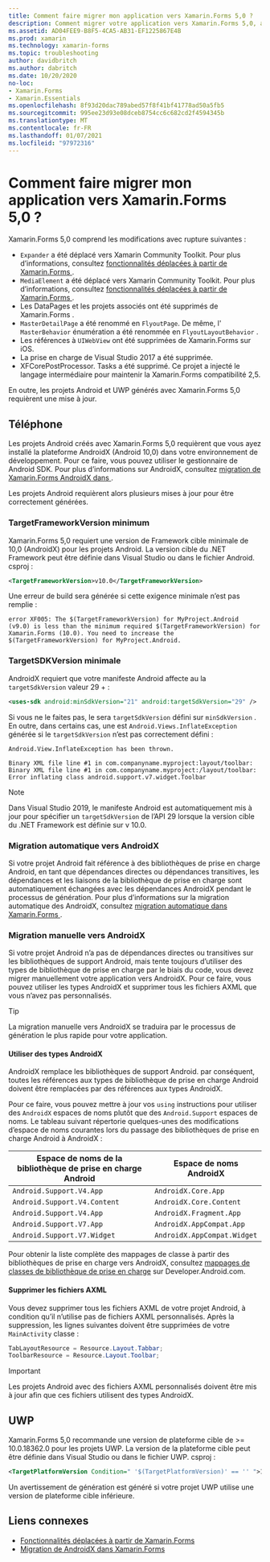 ```yaml
---
title: Comment faire migrer mon application vers Xamarin.Forms 5,0 ?
description: Comment migrer votre application vers Xamarin.Forms 5,0, avec la focalisation sur Android sur UWP.
ms.assetid: AD04FEE9-B8F5-4CA5-AB31-EF1225867E4B
ms.prod: xamarin
ms.technology: xamarin-forms
ms.topic: troubleshooting
author: davidbritch
ms.author: dabritch
ms.date: 10/20/2020
no-loc:
- Xamarin.Forms
- Xamarin.Essentials
ms.openlocfilehash: 8f93d20dac789abed57f8f41bf41778ad50a5fb5
ms.sourcegitcommit: 995ee23d93e08dceb8754cc6c682cd2f4594345b
ms.translationtype: MT
ms.contentlocale: fr-FR
ms.lasthandoff: 01/07/2021
ms.locfileid: "97972316"
---
```

# <a name="how-do-i-migrate-my-app-to-no-locxamarinforms-50"></a>Comment faire migrer mon application vers Xamarin.Forms 5,0 ?

Xamarin.Forms 5,0 comprend les modifications avec rupture suivantes :

- `Expander` a été déplacé vers Xamarin Community Toolkit. Pour plus d’informations, consultez [fonctionnalités déplacées à partir de Xamarin.Forms ](https://github.com/xamarin/XamarinCommunityToolkit/wiki/Features-moved-from-Xamarin.Forms).
- `MediaElement` a été déplacé vers Xamarin Community Toolkit. Pour plus d’informations, consultez [fonctionnalités déplacées à partir de Xamarin.Forms ](https://github.com/xamarin/XamarinCommunityToolkit/wiki/Features-moved-from-Xamarin.Forms).
- Les DataPages et les projets associés ont été supprimés de Xamarin.Forms .
- `MasterDetailPage` a été renommé en `FlyoutPage`. De même, l' `MasterBehavior` énumération a été renommée en `FlyoutLayoutBehavior` .
- Les références à `UIWebView` ont été supprimées de Xamarin.Forms sur iOS.
- La prise en charge de Visual Studio 2017 a été supprimée.
- XFCorePostProcessor. Tasks a été supprimé. Ce projet a injecté le langage intermédiaire pour maintenir la Xamarin.Forms compatibilité 2,5.

En outre, les projets Android et UWP générés avec Xamarin.Forms 5,0 requièrent une mise à jour.

## <a name="android"></a>Téléphone

Les projets Android créés avec Xamarin.Forms 5,0 requièrent que vous ayez installé la plateforme AndroidX (Android 10,0) dans votre environnement de développement. Pour ce faire, vous pouvez utiliser le gestionnaire de Android SDK. Pour plus d’informations sur AndroidX, consultez [migration de Xamarin.Forms AndroidX dans ](~/xamarin-forms/platform/android/androidx-migration.md).

Les projets Android requièrent alors plusieurs mises à jour pour être correctement générées.

### <a name="minimum-targetframeworkversion"></a>TargetFrameworkVersion minimum

Xamarin.Forms 5,0 requiert une version de Framework cible minimale de 10,0 (AndroidX) pour les projets Android. La version cible du .NET Framework peut être définie dans Visual Studio ou dans le fichier Android. csproj :

```xml
<TargetFrameworkVersion>v10.0</TargetFrameworkVersion>
```

Une erreur de build sera générée si cette exigence minimale n’est pas remplie :

```
error XF005: The $(TargetFrameworkVersion) for MyProject.Android (v9.0) is less than the minimum required $(TargetFrameworkVersion) for Xamarin.Forms (10.0). You need to increase the $(TargetFrameworkVersion) for MyProject.Android.
```

### <a name="minimum-targetsdkversion"></a>TargetSDKVersion minimale

AndroidX requiert que votre manifeste Android affecte au la `targetSdkVersion` valeur 29 + :

```xml
<uses-sdk android:minSdkVersion="21" android:targetSdkVersion="29" />
```

Si vous ne le faites pas, le sera `targetSdkVersion` défini sur `minSdkVersion` . En outre, dans certains cas, une est `Android.Views.InflateException` générée si le `targetSdkVersion` n’est pas correctement défini :

```
Android.View.InflateException has been thrown.

Binary XML file line #1 in com.companyname.myproject:layout/toolbar: Binary XML file line #1 in com.companyname.myproject:/layout/toolbar: Error inflating class android.support.v7.widget.Toolbar
```

> [!NOTE]
> Dans Visual Studio 2019, le manifeste Android est automatiquement mis à jour pour spécifier un `targetSdkVersion` de l’API 29 lorsque la version cible du .NET Framework est définie sur v 10.0.

### <a name="automatic-migration-to-androidx"></a>Migration automatique vers AndroidX

Si votre projet Android fait référence à des bibliothèques de prise en charge Android, en tant que dépendances directes ou dépendances transitives, les dépendances et les liaisons de la bibliothèque de prise en charge sont automatiquement échangées avec les dépendances AndroidX pendant le processus de génération. Pour plus d’informations sur la migration automatique des AndroidX, consultez [migration automatique dans Xamarin.Forms ](~/xamarin-forms/platform/android/androidx-migration.md#automatic-migration-in-xamarinforms).

### <a name="manual-migration-to-androidx"></a>Migration manuelle vers AndroidX

Si votre projet Android n’a pas de dépendances directes ou transitives sur les bibliothèques de support Android, mais tente toujours d’utiliser des types de bibliothèque de prise en charge par le biais du code, vous devez migrer manuellement votre application vers AndroidX. Pour ce faire, vous pouvez utiliser les types AndroidX et supprimer tous les fichiers AXML que vous n’avez pas personnalisés.

> [!TIP]
> La migration manuelle vers AndroidX se traduira par le processus de génération le plus rapide pour votre application.

#### <a name="use-androidx-types"></a>Utiliser des types AndroidX

AndroidX remplace les bibliothèques de support Android. par conséquent, toutes les références aux types de bibliothèque de prise en charge Android doivent être remplacées par des références aux types AndroidX.

Pour ce faire, vous pouvez mettre à jour vos `using` instructions pour utiliser des `AndroidX` espaces de noms plutôt que des `Android.Support` espaces de noms. Le tableau suivant répertorie quelques-unes des modifications d’espace de noms courantes lors du passage des bibliothèques de prise en charge Android à AndroidX :

| Espace de noms de la bibliothèque de prise en charge Android | Espace de noms AndroidX |
| --- | --- |
| `Android.Support.V4.App` | `AndroidX.Core.App` |
| `Android.Support.V4.Content` | `AndroidX.Core.Content` |
| `Android.Support.V4.App` | `AndroidX.Fragment.App` |
| `Android.Support.V7.App` | `AndroidX.AppCompat.App` |
| `Android.Support.V7.Widget` | `AndroidX.AppCompat.Widget` |

Pour obtenir la liste complète des mappages de classe à partir des bibliothèques de prise en charge vers AndroidX, consultez [mappages de classes de bibliothèque de prise en charge](https://developer.android.com/jetpack/androidx/migrate/class-mappings) sur Developer.Android.com.

#### <a name="remove-axml-files"></a>Supprimer les fichiers AXML

Vous devez supprimer tous les fichiers AXML de votre projet Android, à condition qu’il n’utilise pas de fichiers AXML personnalisés. Après la suppression, les lignes suivantes doivent être supprimées de votre `MainActivity` classe :

```csharp
TabLayoutResource = Resource.Layout.Tabbar;
ToolbarResource = Resource.Layout.Toolbar;
```

> [!IMPORTANT]
> Les projets Android avec des fichiers AXML personnalisés doivent être mis à jour afin que ces fichiers utilisent des types AndroidX.

## <a name="uwp"></a>UWP

Xamarin.Forms 5,0 recommande une version de plateforme cible de >= 10.0.18362.0 pour les projets UWP. La version de la plateforme cible peut être définie dans Visual Studio ou dans le fichier UWP. csproj :

```xml
<TargetPlatformVersion Condition=" '$(TargetPlatformVersion)' == '' ">10.0.18362.0</TargetPlatformVersion>
```

Un avertissement de génération est généré si votre projet UWP utilise une version de plateforme cible inférieure.

## <a name="related-links"></a>Liens connexes

- [Fonctionnalités déplacées à partir de Xamarin.Forms](https://github.com/xamarin/XamarinCommunityToolkit/wiki/Features-moved-from-Xamarin.Forms)
- [Migration de AndroidX dans Xamarin.Forms](~/xamarin-forms/platform/android/androidx-migration.md)
